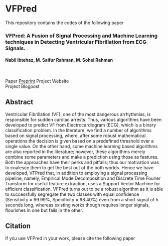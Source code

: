 # VFPred

This repository contains the codes of the following paper

### VFPred: A Fusion of Signal Processing and Machine Learning techniques in Detecting Ventricular Fibrillation from ECG Signals.
#### Nabil Ibtehaz, M. Saifur Rahman, M. Sohel Rahman

</br>

Paper
[Preprint](https://arxiv.org/abs/1807.02684)
Project Website  
Project Blogpost 

## Abstract
Ventricular Fibrillation (VF), one of the most dangerous arrhythmias, is responsible for sudden cardiac arrests. Thus, various algorithms have been developed to predict VF from Electrocardiogram (ECG), which is a binary classification problem. In the literature, we find a number of algorithms based on signal processing, where, after some robust mathematical operations the decision is given based on a predefined threshold over a single value. On the other hand, some machine learning based algorithms are also reported in the literature; however, these algorithms merely combine some parameters and make a prediction using those as features. Both the approaches have their perks and pitfalls; thus our motivation was to coalesce them to get the best out of the both worlds. Hence we have developed, VFPred that, in addition to employing a signal processing pipeline, namely, Empirical Mode Decomposition and Discrete Time Fourier Transform for useful feature extraction, uses a Support Vector Machine for efficient classification. VFPred turns out to be a robust algorithm as it is able to successfully segregate the two classes with equal confidence (Sensitivity = 99.99%, Specificity = 98.40%) even from a short signal of 5 seconds long, whereas existing works though requires longer signals, flourishes in one but fails in the other.


## Citation

If you use VFPred in your work, please cite the following paper